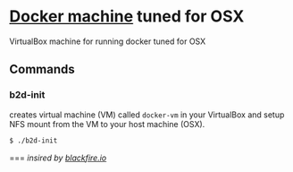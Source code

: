 # [Docker machine](https://www.docker.com/docker-machine) tuned for OSX

VirtualBox machine for running docker tuned for OSX

## Commands

### b2d-init
creates virtual machine (VM) called `docker-vm` in your VirtualBox and setup NFS mount from the VM to your host machine (OSX).

```sh  
$ ./b2d-init
```

===
*insired by [blackfire.io](http://blog.blackfire.io/how-we-use-docker.html)*

